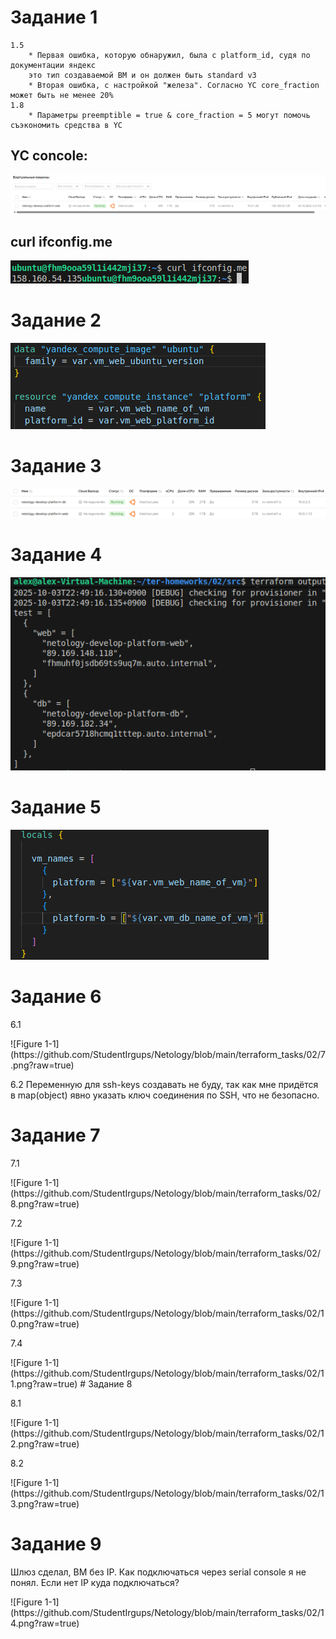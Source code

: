 # Задание 1
	1.5
		* Первая ошибка, которую обнаружил, была с platform_id, судя по документации яндекс 
		это тип создаваемой ВМ и он должен быть standard v3
		* Вторая ошибка, с настройкой "железа". Согласно YC core_fraction может быть не менее 20%
	1.8
		* Параметры preemptible = true & core_fraction = 5 могут помочь съэкономить средства в YC
		

## YC concole:
![Figure 1-1](https://github.com/StudentIrgups/Netology/blob/main/terraform_tasks/02/1.png?raw=true)
	
## curl ifconfig.me
![Figure 1-1](https://github.com/StudentIrgups/Netology/blob/main/terraform_tasks/02/2.png?raw=true)

# Задание 2
![Figure 1-1](https://github.com/StudentIrgups/Netology/blob/main/terraform_tasks/02/3.png?raw=true)

# Задание 3
![Figure 1-1](https://github.com/StudentIrgups/Netology/blob/main/terraform_tasks/02/4.png?raw=true)

# Задание 4
![Figure 1-1](https://github.com/StudentIrgups/Netology/blob/main/terraform_tasks/02/5.png?raw=true)

# Задание 5
![Figure 1-1](https://github.com/StudentIrgups/Netology/blob/main/terraform_tasks/02/6.png?raw=true)

# Задание 6
<p>
6.1
</p>
![Figure 1-1](https://github.com/StudentIrgups/Netology/blob/main/terraform_tasks/02/7.png?raw=true)
<p>
6.2
Переменную для ssh-keys создавать не буду, так как мне придётся в map(object) явно указать ключ
соединения по SSH, что не безопасно.
</p>
	
# Задание 7
<p>
7.1 	
</p>
![Figure 1-1](https://github.com/StudentIrgups/Netology/blob/main/terraform_tasks/02/8.png?raw=true)
<p>
7.2
</p>
![Figure 1-1](https://github.com/StudentIrgups/Netology/blob/main/terraform_tasks/02/9.png?raw=true)	
<p>
7.3
</p>
![Figure 1-1](https://github.com/StudentIrgups/Netology/blob/main/terraform_tasks/02/10.png?raw=true)
<p>
7.4
</p>
![Figure 1-1](https://github.com/StudentIrgups/Netology/blob/main/terraform_tasks/02/11.png?raw=true)			
# Задание 8
<p>
8.1 
</p>
![Figure 1-1](https://github.com/StudentIrgups/Netology/blob/main/terraform_tasks/02/12.png?raw=true)	
<p>
8.2
</p>
![Figure 1-1](https://github.com/StudentIrgups/Netology/blob/main/terraform_tasks/02/13.png?raw=true)	

# Задание 9
<p>Шлюз сделал, ВМ без IP. Как подключаться через serial console я не понял. Если нет IP куда подключаться?</p>
![Figure 1-1](https://github.com/StudentIrgups/Netology/blob/main/terraform_tasks/02/14.png?raw=true)	